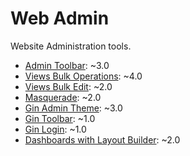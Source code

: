 # Web Admin

Website Administration tools.

* [Admin Toolbar](https://www.drupal.org/project/admin_toolbar): ~3.0
* [Views Bulk Operations](https://www.drupal.org/project/views_bulk_operations): ~4.0
* [Views Bulk Edit](https://www.drupal.org/project/views_bulk_edit): ~2.0
* [Masquerade](https://www.drupal.org/project/masquerade): ~2.0
* [Gin Admin Theme](https://www.drupal.org/project/gin): ~3.0
* [Gin Toolbar](https://www.drupal.org/project/gin_toolbar): ~1.0
* [Gin Login](https://www.drupal.org/project/gin_login): ~1.0
* [Dashboards with Layout Builder](https://www.drupal.org/project/dashboards): ~2.0
